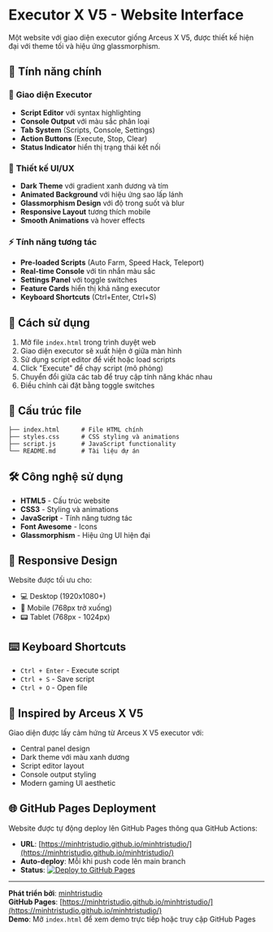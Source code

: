 # Executor X V5 - Website Interface

Một website với giao diện executor giống Arceus X V5, được thiết kế hiện đại với theme tối và hiệu ứng glassmorphism.

## 🌟 Tính năng chính

### 🎯 **Giao diện Executor**
- **Script Editor** với syntax highlighting
- **Console Output** với màu sắc phân loại
- **Tab System** (Scripts, Console, Settings)
- **Action Buttons** (Execute, Stop, Clear)
- **Status Indicator** hiển thị trạng thái kết nối

### 🎨 **Thiết kế UI/UX**
- **Dark Theme** với gradient xanh dương và tím
- **Animated Background** với hiệu ứng sao lấp lánh
- **Glassmorphism Design** với độ trong suốt và blur
- **Responsive Layout** tương thích mobile
- **Smooth Animations** và hover effects

### ⚡ **Tính năng tương tác**
- **Pre-loaded Scripts** (Auto Farm, Speed Hack, Teleport)
- **Real-time Console** với tin nhắn màu sắc
- **Settings Panel** với toggle switches
- **Feature Cards** hiển thị khả năng executor
- **Keyboard Shortcuts** (Ctrl+Enter, Ctrl+S)

## 🚀 Cách sử dụng

1. Mở file `index.html` trong trình duyệt web
2. Giao diện executor sẽ xuất hiện ở giữa màn hình
3. Sử dụng script editor để viết hoặc load scripts
4. Click "Execute" để chạy script (mô phỏng)
5. Chuyển đổi giữa các tab để truy cập tính năng khác nhau
6. Điều chỉnh cài đặt bằng toggle switches

## 📁 Cấu trúc file

```
├── index.html      # File HTML chính
├── styles.css      # CSS styling và animations
├── script.js       # JavaScript functionality
└── README.md       # Tài liệu dự án
```

## 🛠️ Công nghệ sử dụng

- **HTML5** - Cấu trúc website
- **CSS3** - Styling và animations
- **JavaScript** - Tính năng tương tác
- **Font Awesome** - Icons
- **Glassmorphism** - Hiệu ứng UI hiện đại

## 📱 Responsive Design

Website được tối ưu cho:
- 💻 Desktop (1920x1080+)
- 📱 Mobile (768px trở xuống)
- 📟 Tablet (768px - 1024px)

## ⌨️ Keyboard Shortcuts

- `Ctrl + Enter` - Execute script
- `Ctrl + S` - Save script
- `Ctrl + O` - Open file

## 🎯 Inspired by Arceus X V5

Giao diện được lấy cảm hứng từ Arceus X V5 executor với:
- Central panel design
- Dark theme với màu xanh dương
- Script editor layout
- Console output styling
- Modern gaming UI aesthetic

## 🌐 GitHub Pages Deployment

Website được tự động deploy lên GitHub Pages thông qua GitHub Actions:
- **URL**: [https://minhtristudio.github.io/minhtristudio/](https://minhtristudio.github.io/minhtristudio/)
- **Auto-deploy**: Mỗi khi push code lên main branch
- **Status**: [![Deploy to GitHub Pages](https://github.com/minhtristudio/minhtristudio/actions/workflows/deploy.yml/badge.svg)](https://github.com/minhtristudio/minhtristudio/actions/workflows/deploy.yml)

---

**Phát triển bởi**: [minhtristudio](https://github.com/minhtristudio)  
**GitHub Pages**: [https://minhtristudio.github.io/minhtristudio/](https://minhtristudio.github.io/minhtristudio/)  
**Demo**: Mở `index.html` để xem demo trực tiếp hoặc truy cập GitHub Pages
